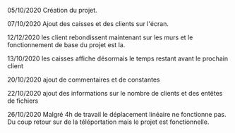 05/10/2020
Création du projet.

07/10/2020
Ajout des caisses et des clients sur l'écran.

12/12/2020
les client rebondissent maintenant sur les murs et le fonctionnement de base du projet est la.

13/10/2020
les caisses affiche désormais le temps restant avant le prochain client

20/10/2020
ajout de commentaires et de constantes

22/10/2020
ajout des informations sur le nombre de clients et des entêtes de fichiers

26/10/2020
Malgré 4h de travail le déplacement linéaire ne fonctionne pas. Du coup retour sur de la téléportation mais le projet est fonctionnelle.
